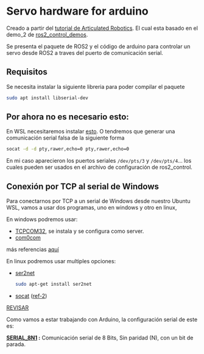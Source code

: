 # Servo hardware for arduino

Creado a partir del [tutorial de Articulated Robotics](https://youtu.be/J02jEKawE5U). 
El cual esta basado en el demo_2 de [ros2_control_demos](https://control.ros.org/humble/doc/ros2_control_demos/example_2/doc/userdoc.html).

Se presenta el paquete de ROS2 y el código de arduino para controlar un servo desde ROS2 a traves del puerto de comunicación serial. 

## Requisitos

Se necesita instalar la siguiente libreria para poder compilar el paquete

```bash
sudo apt install libserial-dev
```

## Por ahora no es necesario esto: 

En WSL necesitaremos instalar [esto](https://learn.microsoft.com/en-us/windows/wsl/connect-usb). O tendremos que generar una comunicación serial falsa de la siguiente forma

```bash
socat -d -d pty,rawer,echo=0 pty,rawer,echo=0
```

En mi caso aparecieron los puertos seriales `/dev/pts/3` y `/dev/pts/4`... los cuales pueden ser usados en el archivo de configuración de ros2_control.


## Conexión por TCP al serial de Windows


Para conectarnos por TCP a un serial de Windows desde nuestro Ubuntu WSL, vamos a usar dos programas, uno en windows y otro en linux, 

En windows podremos usar:

- [TCPCOM32](https://sourceforge.net/projects/tcpcom32/), se instala y se configura como server. 
- [com0com](https://com0com.sourceforge.net/)

más referencias [aquí](https://superuser.com/questions/54723/any-free-application-to-redirect-serial-communication-to-tcp-ip)

En linux podremos usar multiples opciones:

- [ser2net](https://manpages.ubuntu.com/manpages/jammy/en/man8/ser2net.8.html)

    ```bash
    sudo apt-get install ser2net
    ```

- [socat](https://www.digi.com/support/knowledge-base/serial-to-ethernet-or-wifi-bridge-with-linux-socat) ([ref-2](http://www.dest-unreach.org/socat/doc/socat-ttyovertcp.txt))

[REVISAR](https://stackoverflow.com/questions/484740/converting-serial-port-data-to-tcp-ip-in-a-linux-environment)

Como vamos a estar trabajando con Arduino, la configuración serial de este es: 

**[SERIAL_8N1](https://www.arduino.cc/reference/en/language/functions/communication/serial/begin/) :**
Comunicación serial de 8 Bits, Sin paridad (N), con un bit de parada.